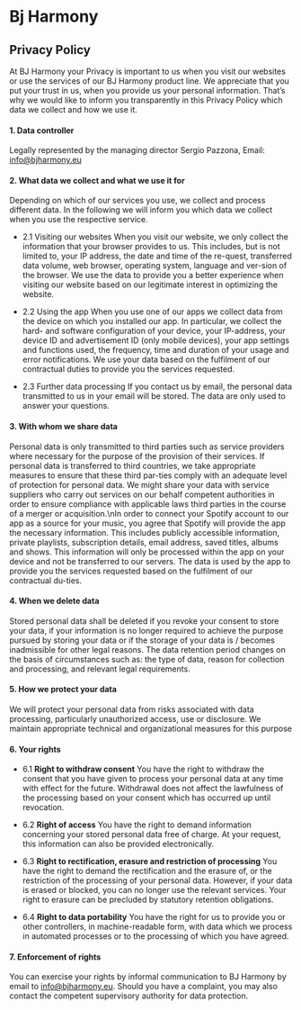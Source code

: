 # Bj Harmony
## **Privacy Policy**
At BJ Harmony your Privacy is important to us when you visit our websites or use the services of our BJ Harmony product line. We appreciate that you put your trust in us, when you provide us your personal information. That’s why we would like to inform you transparently in this Privacy Policy which data we collect and how we use it.

#### 1. Data controller
Legally represented by the managing director Sergio Pazzona,
Email: info@bjharmony.eu

#### 2. What data we collect and what we use it for
Depending on which of our services you use, we collect and process different data. In the following we will inform you which data we collect when you use the respective service.

- 2.1 Visiting our websites
When you visit our website, we only collect the information that your browser provides to us. This includes, but is not limited to, your IP address, the date and time of the re-quest, transferred data volume, web browser, operating system, language and ver-sion of the browser. We use the data to provide you a better experience when visiting our website based on our legitimate interest in optimizing the website.

- 2.2 Using the app
When you use one of our apps we collect data from the device on which you installed our app. In particular, we collect the hard- and software configuration of your device, your IP-address, your device ID and advertisement ID (only mobile devices), your app settings and functions used, the frequency, time and duration of your usage and error notifications. We use your data based on the fulfilment of our contractual duties to provide you the services requested.

- 2.3 Further data processing
If you contact us by email, the personal data transmitted to us in your email will be stored. The data are only used to answer your questions.

#### 3. With whom we share data
Personal data is only transmitted to third parties such as service providers where necessary for the purpose of the provision of their services. If personal data is transferred to third countries, we take appropriate measures to ensure that these third par-ties comply with an adequate level of protection for personal data.
We might share your data with service suppliers who carry out services on our behalf competent authorities in order to ensure compliance with applicable laws third parties in the course of a merger or acquisition.\nIn order to connect your Spotify account to our app as a source for your music, you agree that Spotify will provide the app the necessary information. This includes publicly accessible information, private playlists, subscription details, email address, saved titles, albums and shows. This information will only be processed within the app on your device and not be transferred to our servers. The data is used by the app to provide you the services requested based on the fulfilment of our contractual du-ties.

#### 4. When we delete data
Stored personal data shall be deleted if you revoke your consent to store your data, if your information is no longer required to achieve the purpose pursued by storing your data or if the storage of your data is / becomes inadmissible for other legal reasons. The data retention period changes on the basis of circumstances such as: the type of data, reason for collection and processing, and relevant legal requirements.

#### 5. **How we protect your data**
We will protect your personal data from risks associated with data processing, particularly unauthorized access, use or disclosure. We maintain appropriate technical and organizational measures for this purpose

#### 6. **Your rights**

- 6.1 **Right to withdraw consent**
You have the right to withdraw the consent that you have given to process your personal data at any time with effect for the future. Withdrawal does not affect the lawfulness of the processing based on your consent which has occurred up until revocation.

- 6.2 **Right of access**
You have the right to demand information concerning your stored personal data free of charge. At your request, this information can also be provided electronically.

- 6.3 **Right to rectification, erasure and restriction of processing**
You have the right to demand the rectification and the erasure of, or the restriction of the processing of your personal data. However, if your data is erased or blocked, you can no longer use the relevant services. Your right to erasure can be precluded by statutory retention obligations.

- 6.4 **Right to data portability**
You have the right for us to provide you or other controllers, in machine-readable form, with data which we process in automated processes or to the processing of which you have agreed.

#### 7. **Enforcement of rights**
You can exercise your rights by informal communication to BJ Harmony by email to info@bjharmony.eu. Should you have a complaint, you may also contact the competent supervisory authority for data protection.
